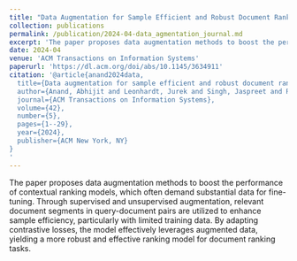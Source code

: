 ```yaml
---
title: "Data Augmentation for Sample Efficient and Robust Document Ranking"
collection: publications
permalink: /publication/2024-04-data_agmentation_journal.md
excerpt: 'The paper proposes data augmentation methods to boost the performance of contextual ranking models, which often demand substantial data for fine-tuning. Through supervised and unsupervised augmentation, relevant document segments in query-document pairs are utilized to enhance sample efficiency, particularly with limited training data. By adapting contrastive losses, the model effectively leverages augmented data, yielding a more robust and effective ranking model for document ranking tasks.'
date: 2024-04
venue: 'ACM Transactions on Information Systems'
paperurl: 'https://dl.acm.org/doi/abs/10.1145/3634911'
citation: '@article{anand2024data,
  title={Data augmentation for sample efficient and robust document ranking},
  author={Anand, Abhijit and Leonhardt, Jurek and Singh, Jaspreet and Rudra, Koustav and Anand, Avishek},
  journal={ACM Transactions on Information Systems},
  volume={42},
  number={5},
  pages={1--29},
  year={2024},
  publisher={ACM New York, NY}
}
'
---
```

The paper proposes data augmentation methods to boost the performance of contextual ranking models, which often demand substantial data for fine-tuning. Through supervised and unsupervised augmentation, relevant document segments in query-document pairs are utilized to enhance sample efficiency, particularly with limited training data. By adapting contrastive losses, the model effectively leverages augmented data, yielding a more robust and effective ranking model for document ranking tasks.
